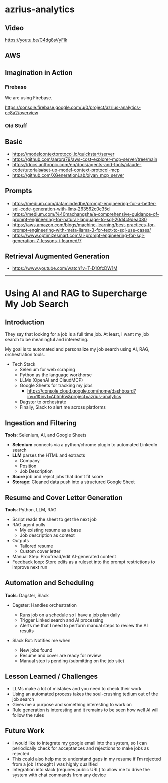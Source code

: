 # azrius-analytics

## Video

https://youtu.be/C4dg8sVyFlk

## AWS

## Imagination in Action

### Firebase

We are using Firebase.

https://console.firebase.google.com/u/0/project/azrius-analytics-cc8a2/overview


### Old Stuff
## Basic


- https://modelcontextprotocol.io/quickstart/server
- https://github.com/aarora79/aws-cost-explorer-mcp-server/tree/main
- https://docs.anthropic.com/en/docs/agents-and-tools/claude-code/tutorials#set-up-model-context-protocol-mcp
- https://github.com/XGenerationLab/xiyan_mcp_server

## Prompts

- https://medium.com/datamindedbe/prompt-engineering-for-a-better-sql-code-generation-with-llms-263562c0c35d
- https://medium.com/%40machangsha/a-comprehensive-guidance-of-prompt-engineering-for-natural-language-to-sql-20d4c9dea080
- https://aws.amazon.com/blogs/machine-learning/best-practices-for-prompt-engineering-with-meta-llama-3-for-text-to-sql-use-cases/
- https://www.optimizesmart.com/ai-prompt-engineering-for-sql-generation-7-lessons-i-learned/7

## Retrieval Augmented Generation

- https://www.youtube.com/watch?v=T-D1OfcDW1M


-------

# Using AI and RAG to Supercharge My Job Search

## Introduction

They say that looking for a job is a full time job.  At least, I want my job 
search to be meaningful and interesting.

My goal is to automated and personalize my job search using AI, RAG, 
orchestration tools.

* Tech Stack 
  * Selenium for web scraping 
  * Python as the language workhorse 
  * LLMs (OpenAI and ClaudMCP)
  * Google Sheets for tracking my jobs
    * https://console.cloud.google.com/home/dashboard?inv=1&invt=AbtmRw&project=azrius-analytics
  * Dagster to orchestrate 
  * Finally, Slack to alert me across platforms

## Ingestion and Filtering

**Tools**: Selenium, AI, and Google Sheets 

* **Selenium** connects via a python/chrome plugin to automated LinkedIn search
* **LLM** parses the HTML and extracts
  * Company 
  * Position 
  * Job Description 
* **Score** job and reject jobs that don’t fit score
* **Storage**: Cleaned data push into a structured Google Sheet

## Resume and Cover Letter Generation

**Tools**: Python, LLM, RAG
* Script reads the sheet to get the next job 
* RAG agent pulls 
  * My existing resume as a base 
  * Job description as context
* Outputs 
  * Tailored resume 
  * Custom cover letter 
* Manual Step: Proofread/edit AI-generated content 
* Feedback loop: Store edits as a ruleset into the prompt restrictions to improve next run

## Automation and Scheduling

**Tools**: Dagster, Slack

* Dagster:  Handles orchestration
  * Runs job on a schedule so I have a job plan daily 
  * Trigger Linked search and AI processing 
  * Alerts me that I need to perform manual steps to review the AI results
  
* Slack Bot:  Notifies me when 
  * New jobs found 
  * Resume and cover are ready for review 
  * Manual step is pending (submitting on the job site)

## Lesson Learned / Challenges

* LLMs make a lot of mistakes and you need to check their work 
* Using an automated process takes the soul-crushing tedium out of the job search 
* Gives me a purpose and something interesting to work on 
* Rule generation is interesting and it remains to be seen how well AI will follow the rules

## Future Work

* I would like to integrate my google email into the system, so I can periodically check for acceptances and rejections to make jobs as rejected
* This could also help me to understand gaps in my resume if I’m rejected from a job I thought I was highly qualified
* Integration into slack (requires public URL) to allow me to drive the system with chat commands from any device


